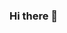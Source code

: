 ### Hi there 👋

<!--
**Goofballuncle0/Goofballuncle0** is a ✨ _special_ ✨ repository because its `README.md` (this file) appears on your GitHub profile.


- 🔭 I’m currently working on my twitch channel
- 🌱 I’m currently learning to create overlays, transitions, and tools to build my live streams. Also using blender to build an intro. 
- 😄 Pronouns: He/ Him
- ⚡ Fun fact about me: I'm always trying to learn new things and I'm a huge basketball fan!
